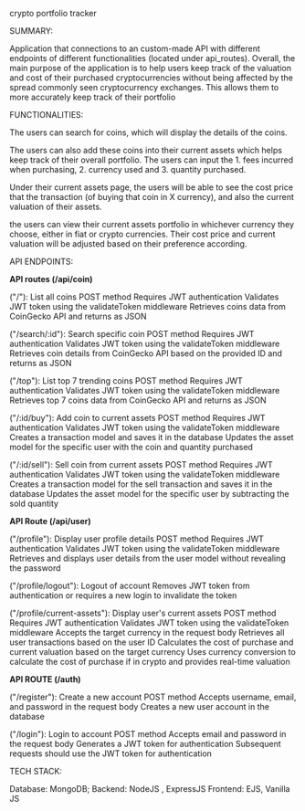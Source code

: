 


crypto portfolio tracker

SUMMARY: 

Application that connections to an custom-made API with different endpoints of different functionalities (located under api_routes). 
Overall, the main purpose of the application is to help users keep track of the valuation and cost of their purchased cryptocurrencies without being affected by the spread commonly seen cryptocurrency exchanges. This allows them to more accurately keep track of their portfolio

FUNCTIONALITIES: 

The users can search for coins, which will display the details of the coins.

The users can also add these coins into their current assets which helps keep track 
of their overall portfolio. The users can input the 1. fees incurred when purchasing,
2. currency used and 3. quantity purchased. 

Under their current assets page, the users will be able to see the cost price that the 
transaction (of buying that coin in X currency), and also the current valuation of their 
assets. 

the users can view their current assets portfolio in whichever currency they choose, either in 
fiat or crypto currencies. Their cost price and current valuation will be adjusted based on their
preference according. 



API ENDPOINTS:

**API routes (/api/coin)**

("/"): List all coins
POST method
Requires JWT authentication
Validates JWT token using the validateToken middleware
Retrieves coins data from CoinGecko API and returns as JSON

("/search/:id"): Search specific coin
POST method
Requires JWT authentication
Validates JWT token using the validateToken middleware
Retrieves coin details from CoinGecko API based on the provided ID and returns as JSON

("/top"): List top 7 trending coins
POST method
Requires JWT authentication
Validates JWT token using the validateToken middleware
Retrieves top 7 coins data from CoinGecko API and returns as JSON

("/:id/buy"): Add coin to current assets
POST method
Requires JWT authentication
Validates JWT token using the validateToken middleware
Creates a transaction model and saves it in the database
Updates the asset model for the specific user with the coin and quantity purchased

("/:id/sell"): Sell coin from current assets
POST method
Requires JWT authentication
Validates JWT token using the validateToken middleware
Creates a transaction model for the sell transaction and saves it in the database
Updates the asset model for the specific user by subtracting the sold quantity

**API Route (/api/user)**

("/profile"): Display user profile details
POST method
Requires JWT authentication
Validates JWT token using the validateToken middleware
Retrieves and displays user details from the user model without revealing the password

("/profile/logout"): Logout of account
Removes JWT token from authentication or requires a new login to invalidate the token

("/profile/current-assets"): Display user's current assets
POST method
Requires JWT authentication
Validates JWT token using the validateToken middleware
Accepts the target currency in the request body
Retrieves all user transactions based on the user ID
Calculates the cost of purchase and current valuation based on the target currency
Uses currency conversion to calculate the cost of purchase if in crypto and provides real-time valuation

**API ROUTE (/auth)**

("/register"): Create a new account
POST method
Accepts username, email, and password in the request body
Creates a new user account in the database

("/login"): Login to account
POST method
Accepts email and password in the request body
Generates a JWT token for authentication
Subsequent requests should use the JWT token for authentication




TECH STACK:

Database: MongoDB;
Backend: NodeJS , ExpressJS
Frontend: EJS, Vanilla JS
